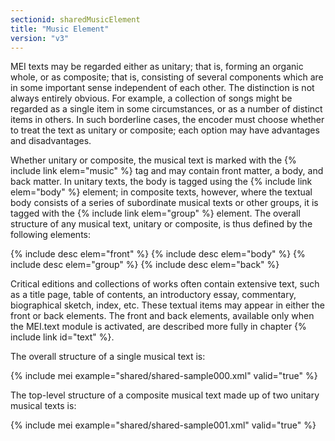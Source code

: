 ```yaml
---
sectionid: sharedMusicElement
title: "Music Element"
version: "v3"
---
```


MEI texts may be regarded either as unitary; that is, forming an organic whole, or as composite; that is, consisting of several components which are in some important sense independent of each other. The distinction is not always entirely obvious. For example, a collection of songs might be regarded as a single item in some circumstances, or as a number of distinct items in others. In such borderline cases, the encoder must choose whether to treat the text as unitary or composite; each option may have advantages and disadvantages.

Whether unitary or composite, the musical text is marked with the {% include link elem="music" %} tag and may contain front matter, a body, and back matter. In unitary texts, the body is tagged using the {% include link elem="body" %} element; in composite texts, however, where the textual body consists of a series of subordinate musical texts or other groups, it is tagged with the {% include link elem="group" %} element. The overall structure of any musical text, unitary or composite, is thus defined by the following elements:

{% include desc elem="front" %} 
{% include desc elem="body" %} 
{% include desc elem="group" %} 
{% include desc elem="back" %} 

Critical editions and collections of works often contain extensive text, such as a title page, table of contents, an introductory essay, commentary, biographical sketch, index, etc. These textual items may appear in either the front or back elements. The front and back elements, available only when the MEI.text module is activated, are described more fully in chapter {% include link id="text" %}.

The overall structure of a single musical text is:

{% include mei example="shared/shared-sample000.xml" valid="true" %}

The top-level structure of a composite musical text made up of two unitary musical texts is:

{% include mei example="shared/shared-sample001.xml" valid="true" %}
